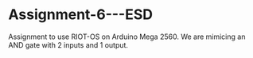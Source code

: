 # Assignment-6---ESD
Assignment to use RIOT-OS on Arduino Mega 2560. We are mimicing an AND gate with 2 inputs and 1 output.
